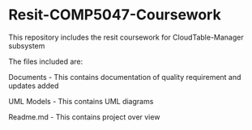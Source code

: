 # Resit-COMP5047-Coursework

This repository includes the resit coursework for CloudTable-Manager subsystem

The files included are:

Documents - This contains documentation of quality requirement and updates added 


UML Models - This contains UML diagrams 


Readme.md - This contains project over view


